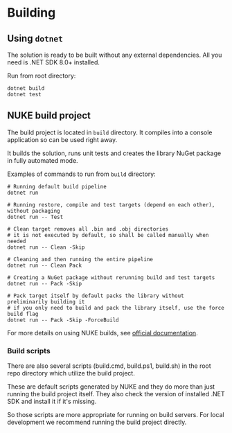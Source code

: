 # Building

## Using `dotnet`

The solution is ready to be built without any external dependencies. All you need is .NET SDK 8.0+ installed.

Run from root directory:

```
dotnet build
dotnet test
```

## NUKE build project

The build project is located in `build` directory.
It compiles into a console application so can be used right away.

It builds the solution, runs unit tests and creates the library NuGet package in fully automated mode.

Examples of commands to run from `build` directory:

```
# Running default build pipeline
dotnet run

# Running restore, compile and test targets (depend on each other), without packaging
dotnet run -- Test

# Clean target removes all .bin and .obj directories
# it is not executed by default, so shall be called manually when needed
dotnet run -- Clean -Skip

# Cleaning and then running the entire pipeline
dotnet run -- Clean Pack

# Creating a NuGet package without rerunning build and test targets
dotnet run -- Pack -Skip

# Pack target itself by default packs the library without preliminarily building it
# if you only need to build and pack the library itself, use the force build flag
dotnet run -- Pack -Skip -ForceBuild
```

For more details on using NUKE builds, see [official documentation](https://nuke.build/docs/introduction/).

### Build scripts

There are also several scripts (build.cmd, build.ps1, build.sh) in the root repo directory which utilize the build project.

These are default scripts generated by NUKE and they do more than just running the build project itself.
They also check the version of installed .NET SDK and install it if it's missing.

So those scripts are more appropriate for running on build servers.
For local development we recommend running the build project directly.